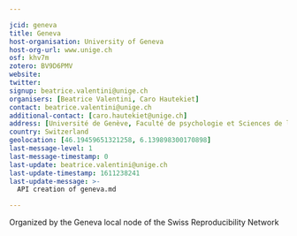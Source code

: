 ```yaml
---

jcid: geneva
title: Geneva
host-organisation: University of Geneva
host-org-url: www.unige.ch
osf: khv7m
zotero: BV9D6PMV
website: 
twitter: 
signup: beatrice.valentini@unige.ch
organisers: [Beatrice Valentini, Caro Hautekiet]
contact: beatrice.valentini@unige.ch
additional-contact: [caro.hautekiet@unige.ch]
address: [Université de Genève, Faculté de psychologie et Sciences de l'éducation, Bureau 5158, 40 Boulevard Pont d'Arve, 1205 Genève]
country: Switzerland
geolocation: [46.19459651321258, 6.139898300170898]
last-message-level: 1
last-message-timestamp: 0
last-update: beatrice.valentini@unige.ch
last-update-timestamp: 1611238241
last-update-message: >-
  API creation of geneva.md

---
```


Organized by the Geneva local node of the Swiss Reproducibility Network
